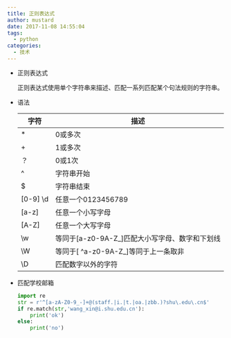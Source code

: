 ```yaml
---
title: 正则表达式
author: mustard
date: 2017-11-08 14:55:04
tags:
  - python
categories:
  - 技术
---
```


- 正则表达式

  正则表达式使用单个字符串来描述、匹配一系列匹配某个句法规则的字符串。

- 语法

  | 字符         | 描述                            |
  | ---------- | ----------------------------- |
  | *          | 0或多次                          |
  | +          | 1或多次                          |
  | ？          | 0或1次                          |
  | ^          | 字符串开始                         |
  | $          | 字符串结束                         |
  | [0-9]   \d | 任意一个0123456789                |
  | [a-z]      | 任意一个小写字母                      |
  | [A-Z]      | 任意一个大写字母                      |
  | \w         | 等同于[a-z0-9A-Z_]匹配大小写字母、数字和下划线 |
  | \W         | 等同于[ ^a-z0-9A-Z_]等同于上一条取非     |
  | \D         | 匹配数字以外的字符                     |

- 匹配学校邮箱

  ```python
  import re
  str = r'^[a-zA-Z0-9_-]+@(staff.|i.|t.|oa.|zbb.)?shu\.edu\.cn$'
  if re.match(str,'wang_xin@i.shu.edu.cn'):
      print('ok')
  else:
      print('no')
  ```

  ​

